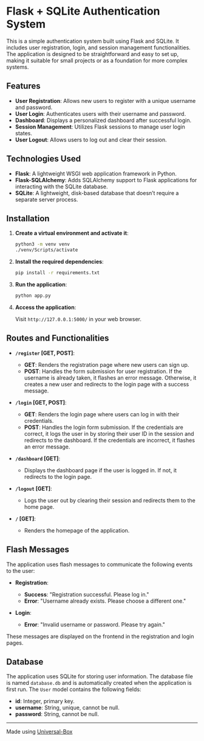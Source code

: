 
# Flask + SQLite Authentication System

This is a simple authentication system built using Flask and SQLite. It includes user registration, login, and session management functionalities. The application is designed to be straightforward and easy to set up, making it suitable for small projects or as a foundation for more complex systems.

## Features

- **User Registration**: Allows new users to register with a unique username and password.
- **User Login**: Authenticates users with their username and password.
- **Dashboard**: Displays a personalized dashboard after successful login.
- **Session Management**: Utilizes Flask sessions to manage user login states.
- **User Logout**: Allows users to log out and clear their session.

## Technologies Used

- **Flask**: A lightweight WSGI web application framework in Python.
- **Flask-SQLAlchemy**: Adds SQLAlchemy support to Flask applications for interacting with the SQLite database.
- **SQLite**: A lightweight, disk-based database that doesn’t require a separate server process.

## Installation

1. **Create a virtual environment and activate it**:

   ```bash
   python3 -m venv venv
   ./venv/Scripts/activate
   ```

2. **Install the required dependencies**:

   ```bash
   pip install -r requirements.txt
   ```

3. **Run the application**:

   ```bash
   python app.py
   ```

4. **Access the application**:

   Visit `http://127.0.0.1:5000/` in your web browser.

## Routes and Functionalities

- **`/register` [GET, POST]**:
  - **GET**: Renders the registration page where new users can sign up.
  - **POST**: Handles the form submission for user registration. If the username is already taken, it flashes an error message. Otherwise, it creates a new user and redirects to the login page with a success message.

- **`/login` [GET, POST]**:
  - **GET**: Renders the login page where users can log in with their credentials.
  - **POST**: Handles the login form submission. If the credentials are correct, it logs the user in by storing their user ID in the session and redirects to the dashboard. If the credentials are incorrect, it flashes an error message.

- **`/dashboard` [GET]**:
  - Displays the dashboard page if the user is logged in. If not, it redirects to the login page.

- **`/logout` [GET]**:
  - Logs the user out by clearing their session and redirects them to the home page.

- **`/` [GET]**:
  - Renders the homepage of the application.

## Flash Messages

The application uses flash messages to communicate the following events to the user:

- **Registration**:
  - **Success**: "Registration successful. Please log in."
  - **Error**: "Username already exists. Please choose a different one."
  
- **Login**:
  - **Error**: "Invalid username or password. Please try again."

These messages are displayed on the frontend in the registration and login pages.

## Database

The application uses SQLite for storing user information. The database file is named `database.db` and is automatically created when the application is first run. The `User` model contains the following fields:

- **id**: Integer, primary key.
- **username**: String, unique, cannot be null.
- **password**: String, cannot be null.


---

Made using [Universal-Box](https://github.com/Abhishek-Mallick/universal-box)